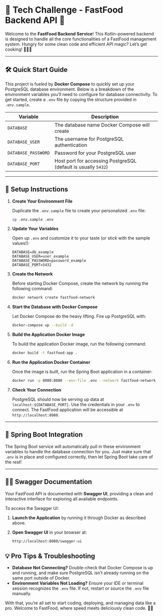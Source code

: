 # 🍔 Tech Challenge - FastFood Backend API 🍟

Welcome to the **FastFood Backend Service**! This Kotlin-powered backend is designed to handle all the core
functionalities of a FastFood management system. Hungry for some clean code and efficient API magic? Let’s get cooking!
🧑‍💻🔥

---

## 🛠️ Quick Start Guide

This project is fueled by **Docker Compose** to quickly set up your PostgreSQL database environment. Below is a
breakdown of the environment variables you’ll need to configure for database connectivity. To get started, create
a `.env` file by copying the structure provided in `.env.sample`.

| Variable            | Description                                                    |
|---------------------|----------------------------------------------------------------|
| `DATABASE`          | The database name Docker Compose will create                   |
| `DATABASE_USER`     | The username for PostgreSQL authentication                     |
| `DATABASE_PASSWORD` | Password for your PostgreSQL user                              |
| `DATABASE_PORT`     | Host port for accessing PostgreSQL (default is usually `5432`) |

---

## 🚀 Setup Instructions

1. **Create Your Environment File**

   Duplicate the `.env.sample` file to create your personalized `.env` file:

    ```bash
    cp .env.sample .env
    ```

2. **Update Your Variables**

   Open up `.env` and customize it to your taste (or stick with the sample values!):

    ```plaintext
    DATABASE=db_example
    DATABASE_USER=user_example
    DATABASE_PASSWORD=password_example
    DATABASE_PORT=5432
    ```

3. **Create the Network**

   Before starting Docker Compose, create the network by running the following command:

    ```bash
    docker network create fastfood-network
    ```

4. **Start the Database with Docker Compose**

   Let Docker Compose do the heavy lifting. Fire up PostgreSQL with:

    ```bash
    docker-compose up --build -d
    ```

5. **Build the Application Docker Image**

   To build the application Docker image, run the following command:

    ```bash
    docker build -t fastfood-app .
    ```

6. **Run the Application Docker Container**

   Once the image is built, run the Spring Boot application in a container:

    ```bash
    docker run -p 8080:8080 --env-file .env --network fastfood-network fastfood-app
    ```

7. **Check Your Connection**

   PostgreSQL should now be serving up data at `localhost:${DATABASE_PORT}`. Use the credentials in your `.env` to
   connect. The FastFood application will be accessible at `http://localhost:8080`.

---

## 🔗 Spring Boot Integration

The Spring Boot service will automatically pull in these environment variables to handle the database connection for
you. Just make sure that `.env` is in place and configured correctly, then let Spring Boot take care of the rest!

---

## 🧑‍💻 Swagger Documentation

Your FastFood API is documented with **Swagger UI**, providing a clean and interactive interface for exploring all
available endpoints.

To access the Swagger UI:

1. **Launch the Application** by running it through Docker as described above.
2. **Open Swagger UI** in your browser at:

   ```plaintext
   http://localhost:8080/swagger-ui
    ```

## 💡 Pro Tips & Troubleshooting

- **Database Not Connecting?** Double-check that Docker Compose is up and running, and make sure PostgreSQL isn’t
  already running on the same port outside of Docker.
- **Environment Variables Not Loading?** Ensure your IDE or terminal session recognizes the `.env` file. If not, restart
  or source the `.env` file manually.

With that, you’re all set to start coding, deploying, and managing data like a pro. Welcome to FastFood, where speed
meets deliciously clean code. 🍕🍟
